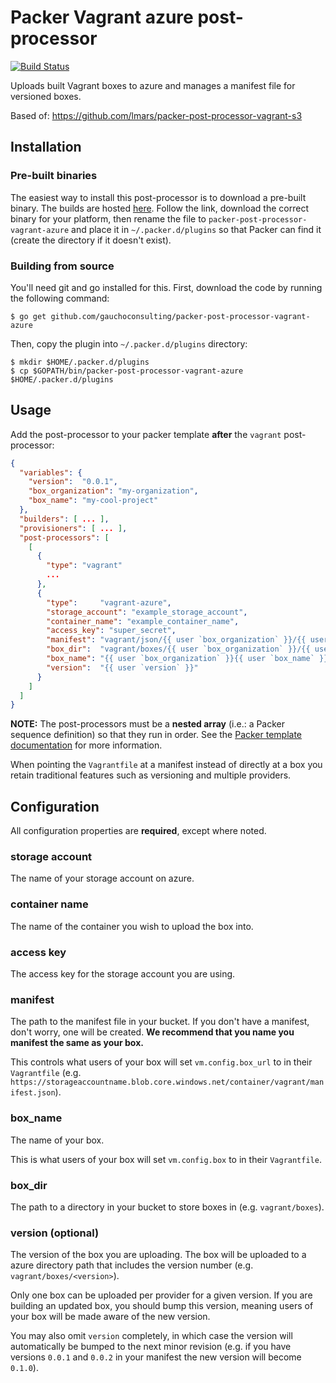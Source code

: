 Packer Vagrant azure post-processor
================================

[![Build Status](https://travis-ci.org/gauchoconsulting/packer-post-processor-vagrant-azure.svg?branch=master)](https://travis-ci.org/gauchoconsulting/packer-post-processor-vagrant-azure)

Uploads built Vagrant boxes to azure and manages a manifest file for versioned boxes.

Based of: https://github.com/lmars/packer-post-processor-vagrant-s3

Installation
------------

### Pre-built binaries

The easiest way to install this post-processor is to download a pre-built binary. The builds are hosted 
[here](https://github.com/gauchoconsulting/packer-post-processor-vagrant-azure/releases). Follow the link, download the correct binary for your 
platform, then rename the file to `packer-post-processor-vagrant-azure` and place it in `~/.packer.d/plugins` so 
that Packer can find it (create the directory if it doesn't exist).

### Building from source

You'll need git and go installed for this. First, download the code by running the following command:

```
$ go get github.com/gauchoconsulting/packer-post-processor-vagrant-azure
```
Then, copy the plugin into `~/.packer.d/plugins` directory:

```
$ mkdir $HOME/.packer.d/plugins
$ cp $GOPATH/bin/packer-post-processor-vagrant-azure $HOME/.packer.d/plugins

```
Usage
-----

Add the post-processor to your packer template **after** the `vagrant` post-processor:

```json
{
  "variables": {
    "version":  "0.0.1",
    "box_organization": "my-organization",
    "box_name": "my-cool-project"
  },
  "builders": [ ... ],
  "provisioners": [ ... ],
  "post-processors": [
    [
      {
        "type": "vagrant"
        ...
      },
      {
        "type":     "vagrant-azure",
        "storage_account": "example_storage_account",
        "container_name": "example_container_name",
        "access_key": "super_secret",
        "manifest": "vagrant/json/{{ user `box_organization` }}/{{ user `box_name` }}.json",
        "box_dir":  "vagrant/boxes/{{ user `box_organization` }}/{{ user `box_name` }}",
        "box_name": "{{ user `box_organization` }}{{ user `box_name` }}",
        "version":  "{{ user `version` }}"
      }
    ]
  ]
}
```

**NOTE:** The post-processors must be a **nested array** (i.e.: a Packer sequence definition) so that they run in order. See the [Packer template documentation](http://www.packer.io/docs/templates/post-processors.html) for more information.

When pointing the `Vagrantfile` at a manifest instead of directly at a box you retain traditional features such as
versioning and multiple providers.

Configuration
-------------

All configuration properties are **required**, except where noted.

### storage account

The name of your storage account on azure.

### container name

The name of the container you wish to upload the box into.

### access key

The access key for the storage account you are using.

### manifest

The path to the manifest file in your bucket. If you don't have a manifest, don't worry, one will be created.  **We recommend that you name you manifest the same as your box.**

This controls what users of your box will set `vm.config.box_url` to in their `Vagrantfile` (e.g. `https://storageaccountname.blob.core.windows.net/container/vagrant/manifest.json`).

### box_name

The name of your box.

This is what users of your box will set `vm.config.box` to in their `Vagrantfile`.

### box_dir

The path to a directory in your bucket to store boxes in (e.g. `vagrant/boxes`).

### version (optional)

The version of the box you are uploading. The box will be uploaded to a azure directory path that includes the version number (e.g. `vagrant/boxes/<version>`).

Only one box can be uploaded per provider for a given version. If you are building an updated box, you should bump this version, meaning users of your box will be made aware of the new version.

You may also omit `version` completely, in which case the version will automatically be bumped to the next minor revision (e.g. if you have versions `0.0.1` and `0.0.2` in your manifest the new version will become `0.1.0`).

